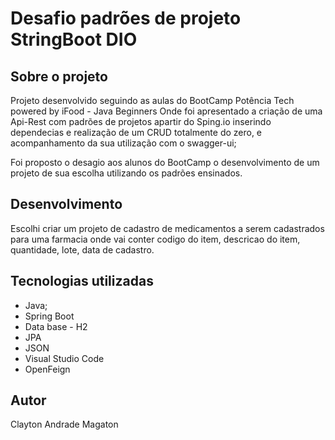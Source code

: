 # Desafio padrões de projeto StringBoot DIO

## Sobre o projeto

Projeto desenvolvido seguindo as aulas do BootCamp Potência Tech powered by iFood - Java Beginners
Onde foi apresentado a criação de uma Api-Rest com padrões de projetos apartir do Sping.io 
inserindo dependecias e realização de um CRUD totalmente do zero, e acompanhamento da sua utilização
com o swagger-ui;

Foi proposto o desagio aos alunos do BootCamp o desenvolvimento de um projeto de sua escolha 
utilizando os padrões ensinados.

## Desenvolvimento

Escolhi criar um projeto de cadastro de medicamentos a serem cadastrados para uma farmacia
onde vai conter codigo do item, descricao do item, quantidade, lote, data de cadastro.

## Tecnologias utilizadas

* Java;
* Spring Boot
* Data base - H2
* JPA
* JSON
* Visual Studio Code
* OpenFeign 

## Autor

Clayton Andrade Magaton

